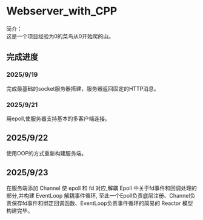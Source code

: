 # Webserver_with_CPP

<p> 简介：<br>
这是一个项目经验为0的菜鸟从0开始爬的山。
</p>

## 完成进度

### 2025/9/19

<p> 完成最基础的socket服务器搭建，服务器返回固定的HTTP消息。</p>

### 2025/9/21
<p> 用epoll,使服务器支持基本的多客户端连接。</p>

## 2025/9/22
<p> 使用OOP的方式重新构建服务端。 </p>

## 2025/9/23
<p> 在服务端添加 Channel 使 epoll 和 fd 对应,解耦 Epoll 中关于fd事件和回调处理的部分,并构建 EventLoop 解耦事件循环,
至此一个Epoll负责底层注册、Channel负责保存fd事件和绑定回调函数、EventLoop负责事件循环的简易的 Reactor 模型构建完毕。 </p>


